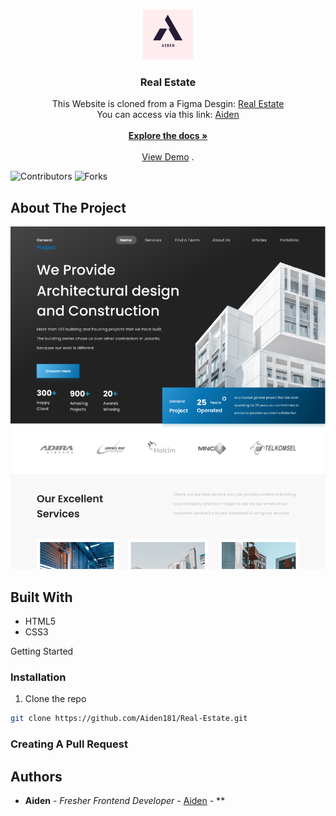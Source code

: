 <link rel="stylesheet" href="https://cdn.jsdelivr.net/gh/devicons/devicon@v2.15.1/devicon.min.css">
<br/>
<p align="center">
  <a href="https://github.com/Aiden181/Real-Estate">
    <img src="images/Aiden.png" alt="Logo" width="80" height="80">
  </a>

  <h3 align="center">Real Estate</h3>

  <p align="center">
    This Website is cloned from a Figma Desgin: <a href="https://www.figma.com/file/gRfSkOKlkyWOaodtTJwllY/Real-Estate-Website-Landing-Page-(Community)?node-id=14%3A89">Real Estate</a>
<br/>
You can access via this link: <a href="https://aiden181.github.io/Real-Estate/">Aiden</a>
    <br/>
    <br/>
    <a href="https://github.com/Aiden181/Real-Estate"><strong>Explore the docs »</strong></a>
    <br/>
    <br/>
    <a href="https://github.com/Aiden181/Real-Estate">View Demo</a>
    .
  </p>
</p>

![Contributors](https://img.shields.io/github/contributors/Aiden181/Real-Estate?color=dark-green) ![Forks](https://img.shields.io/github/forks/Aiden181/Real-Estate?style=social) 

## About The Project

![Screen Shot](images/screenshot.png)


## Built With



<ul>
  <li>HTML5</li>
  <li>CSS3</li>
</ul


## Getting Started


### Installation

1. Clone the repo

```sh
git clone https://github.com/Aiden181/Real-Estate.git
```

### Creating A Pull Request



## Authors

* **Aiden** - *Fresher Frontend Developer* - [Aiden](https://github.com/Aiden181) - **
